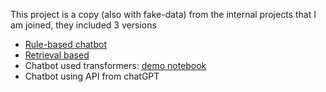 This project is a copy (also with fake-data) from the internal projects that I am joined, they included 3 versions
- [Rule-based chatbot](https://github.com/NhanDoV/All-of-my-projects./tree/main/Jan2022-Jan2024/2.%20Chatbot/Rule-based-chatbot)
- [Retrieval based](https://github.com/NhanDoV/All-of-my-projects./tree/main/Jan2022-Jan2024/2.%20Chatbot/Retrieval-based-bot)
- Chatbot used transformers: [demo notebook](https://github.com/NhanDoV/All-of-my-projects./blob/main/Jan2022-Jan2024/2.%20Chatbot/linh-tinh/transformers_model.ipynb)
- Chatbot using API from chatGPT